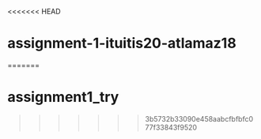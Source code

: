 <<<<<<< HEAD
# assignment-1-ituitis20-atlamaz18
=======
# assignment1_try
>>>>>>> 3b5732b33090e458aabcfbfbfc077f33843f9520
